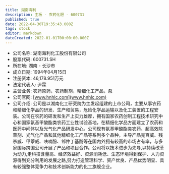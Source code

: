 ```yaml
---
title: 湖南海利
description: 主板 - 农药化肥 - 600731
published: true
date: 2022-04-30T19:35:43.000Z
tags: stock
editor: markdown
dateCreated: 2022-01-01T00:00:00.000Z
---
```


- 公司名称: 湖南海利化工股份有限公司
- 股票代码: 600731.SH
- 所在地: 湖南 - 长沙市
- 成立日期: 1994年04月15日
- 注册资本: 46,178.951万元
- 法定代表人: 尹霖
- 主营业务: 农药原药，农药制剂，精细化工产品，泵
- 公司官网: [www.hnhlc.com](www.hnhlc.com)
- 公司介绍: 公司是以湖南化工研究院为主发起组建的上市公司，主要从事农药和精细化学品的研发、生产和贸易，危险化学品运输以及化工装置的工程安装。公司在农药的研发和生产上实力雄厚，拥有国家农药创制工程技术研究中心和国家氨基甲酸酯类农药工业性试验基地，在精细化学品方面建立了农药和医药中间体以及光气化产品研发中心。公司现有氨基甲酸酯类农药、超高效除草剂、光气化产品和其他精细化工产品等系列多个品种，主导产品克百威、残杀威、甲萘威、呋喃酚、邻仲丁基酚等在国内外拥有较高的市场占有率，与多家国际跨国公司开展了产品和项目合作。公司将以技术进步为先导,以持续改革为动力,走科技含量高、经济效益好、资源消耗低、生态环境得到保护、人力资源得到充分利用的发展之路,努力打造管理科学、资产优良、产品优势明显、具有较强整体竞争力和技术创新能力的化工旗舰企业。


